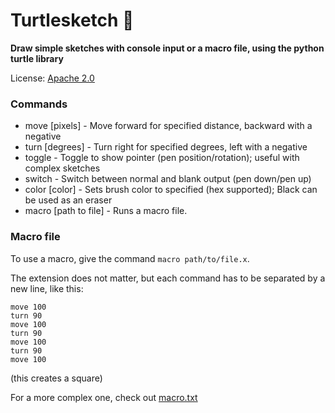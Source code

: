 # Turtlesketch 🐢

**Draw simple sketches with console input or a macro file, using the python turtle library**

License: [Apache 2.0](/LICENSE)

### Commands
- move [pixels] - Move forward for specified distance, backward with a negative
- turn [degrees] - Turn right for specified degrees, left with a negative
- toggle - Toggle to show pointer (pen position/rotation); useful with complex sketches
- switch - Switch between normal and blank output (pen down/pen up)
- color [color] - Sets brush color to specified (hex supported); Black can be used as an eraser
- macro [path to file] - Runs a macro file.

### Macro file
To use a macro, give the command `macro path/to/file.x`. 

The extension does not matter, but each command has to be separated by a new line, like this:
```arduino
move 100
turn 90
move 100
turn 90
move 100
turn 90
move 100
```
(this creates a square)

For a more complex one, check out [macro.txt](/macro.txt)
